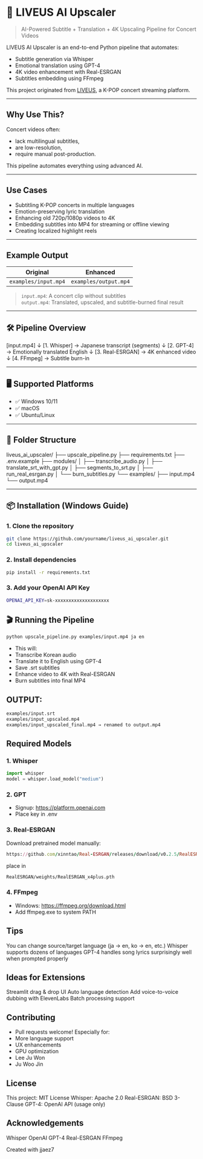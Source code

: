 # 🎤 LIVEUS AI Upscaler

> AI-Powered Subtitle + Translation + 4K Upscaling Pipeline for Concert Videos

LIVEUS AI Upscaler is an end-to-end Python pipeline that automates:
- Subtitle generation via Whisper
- Emotional translation using GPT-4
- 4K video enhancement with Real-ESRGAN
- Subtitles embedding using FFmpeg

This project originated from [LIVEUS](https://github.com/your-org/liveus), a K-POP concert streaming platform.

---

##  Why Use This?

Concert videos often:
- lack multilingual subtitles,
- are low-resolution,
- require manual post-production.

This pipeline automates everything using advanced AI.

---

##  Use Cases

- Subtitling K-POP concerts in multiple languages
- Emotion-preserving lyric translation
- Enhancing old 720p/1080p videos to 4K
- Embedding subtitles into MP4 for streaming or offline viewing
- Creating localized highlight reels

---

##  Example Output

| Original | Enhanced |
|----------|----------|
| `examples/input.mp4` | `examples/output.mp4` |

> `input.mp4`: A concert clip without subtitles  
> `output.mp4`: Translated, upscaled, and subtitle-burned final result

---

## 🛠️ Pipeline Overview

[input.mp4]
↓
[1. Whisper] → Japanese transcript (segments)
↓
[2. GPT-4] → Emotionally translated English
↓
[3. Real-ESRGAN] → 4K enhanced video
↓
[4. FFmpeg] → Subtitle burn-in


---

## 🖥️ Supported Platforms

- ✅ Windows 10/11
- ✅ macOS
- ✅ Ubuntu/Linux

---

## 📁 Folder Structure

liveus_ai_upscaler/
├── upscale_pipeline.py
├── requirements.txt
├── .env.example
├── modules/
│ ├── transcribe_audio.py
│ ├── translate_srt_with_gpt.py
│ ├── segments_to_srt.py
│ ├── run_real_esrgan.py
│ └── burn_subtitles.py
└── examples/
├── input.mp4
└── output.mp4


---

## 📦 Installation (Windows Guide)

### 1. Clone the repository

```bash
git clone https://github.com/yourname/liveus_ai_upscaler.git
cd liveus_ai_upscaler
```
### 2. Install dependencies
```bash
pip install -r requirements.txt
```

### 3. Add your OpenAI API Key
```bash
OPENAI_API_KEY=sk-xxxxxxxxxxxxxxxxxxxx
```

## 🎬 Running the Pipeline
```bash
python upscale_pipeline.py examples/input.mp4 ja en
```

- This will:
- Transcribe Korean audio
- Translate it to English using GPT-4
- Save .srt subtitles
- Enhance video to 4K with Real-ESRGAN
- Burn subtitles into final MP4

## OUTPUT:
```bash
examples/input.srt
examples/input_upscaled.mp4
examples/input_upscaled_final.mp4 → renamed to output.mp4
```
## Required Models
### 1. Whisper
```python
import whisper
model = whisper.load_model("medium")
```
### 2. GPT
- Signup: https://platform.openai.com
- Place key in .env

### 3. Real-ESRGAN
Download pretrained model manually:
```ruby
https://github.com/xinntao/Real-ESRGAN/releases/download/v0.2.5/RealESRGAN_x4plus.pth
```
place in
```bash
RealESRGAN/weights/RealESRGAN_x4plus.pth
```

### 4. FFmpeg
- Windows: https://ffmpeg.org/download.html
- Add ffmpeg.exe to system PATH

## Tips
You can change source/target language (ja → en, ko → en, etc.)
Whisper supports dozens of languages
GPT-4 handles song lyrics surprisingly well when prompted properly

## Ideas for Extensions
Streamlit drag & drop UI
Auto language detection
Add voice-to-voice dubbing with ElevenLabs
Batch processing support

## Contributing
- Pull requests welcome! Especially for:
- More language support
- UX enhancements
- GPU optimization
- Lee Ju Won
- Ju Woo Jin
## License
This project: MIT License
Whisper: Apache 2.0
Real-ESRGAN: BSD 3-Clause
GPT-4: OpenAI API (usage only)

## Acknowledgements
Whisper
OpenAI GPT-4
Real-ESRGAN
FFmpeg

Created with jjaez7